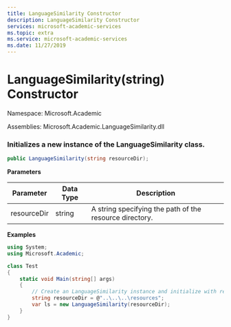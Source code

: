 ```yaml
---
title: LanguageSimilarity Constructor
description: LanguageSimilarity Constructor
services: microsoft-academic-services
ms.topic: extra
ms.service: microsoft-academic-services
ms.date: 11/27/2019
---
```

# LanguageSimilarity(string) Constructor

Namespace: Microsoft.Academic

Assemblies: Microsoft.Academic.LanguageSimilarity.dll

### Initializes a new instance of the LanguageSimilarity class.

  ```C#
  public LanguageSimilarity(string resourceDir);
  ```

**Parameters**

Parameter | Data Type | Description
--- | --- | ---
resourceDir | string | A string specifying the path of the resource directory.

**Examples**

  ```C#
  using System;
  using Microsoft.Academic;

  class Test
  {
      static void Main(string[] args)
      {
          // Create an LanguageSimilarity instance and initialize with resources
          string resourceDir = @"..\..\..\resources";
          var ls = new LanguageSimilarity(resourceDir);
      }
  }
  ```
